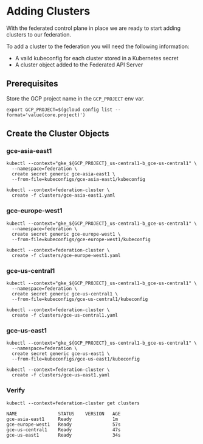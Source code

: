 # Adding Clusters

With the federated control plane in place we are ready to start adding clusters to our federation.

To add a cluster to the federation you will need the following information:

* A vaild kubeconfig for each cluster stored in a Kubernetes secret
* A cluster object added to the Federated API Server

## Prerequisites

Store the GCP project name in the `GCP_PROJECT` env var.

```
export GCP_PROJECT=$(gcloud config list --format='value(core.project)')
```

## Create the Cluster Objects

### gce-asia-east1

```
kubectl --context="gke_${GCP_PROJECT}_us-central1-b_gce-us-central1" \
  --namespace=federation \
  create secret generic gce-asia-east1 \
  --from-file=kubeconfigs/gce-asia-east1/kubeconfig
```

```
kubectl --context=federation-cluster \
  create -f clusters/gce-asia-east1.yaml
```

### gce-europe-west1

```
kubectl --context="gke_${GCP_PROJECT}_us-central1-b_gce-us-central1" \
  --namespace=federation \
  create secret generic gce-europe-west1 \
  --from-file=kubeconfigs/gce-europe-west1/kubeconfig
```

```
kubectl --context=federation-cluster \
  create -f clusters/gce-europe-west1.yaml
```

### gce-us-central1

```
kubectl --context="gke_${GCP_PROJECT}_us-central1-b_gce-us-central1" \
  --namespace=federation \
  create secret generic gce-us-central1 \
  --from-file=kubeconfigs/gce-us-central1/kubeconfig
```

```
kubectl --context=federation-cluster \
  create -f clusters/gce-us-central1.yaml
```

### gce-us-east1

```
kubectl --context="gke_${GCP_PROJECT}_us-central1-b_gce-us-central1" \
  --namespace=federation \
  create secret generic gce-us-east1 \
  --from-file=kubeconfigs/gce-us-east1/kubeconfig
```

```
kubectl --context=federation-cluster \
  create -f clusters/gce-us-east1.yaml
```

### Verify

```
kubectl --context=federation-cluster get clusters
```
```
NAME               STATUS    VERSION   AGE
gce-asia-east1     Ready               1m
gce-europe-west1   Ready               57s
gce-us-central1    Ready               47s
gce-us-east1       Ready               34s
```
